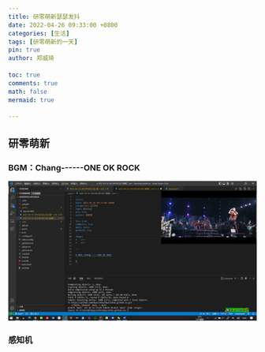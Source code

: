```yaml
---
title: 研零萌新瑟瑟发抖
date: 2022-04-26 09:33:00 +0800
categories: [生活]
tags: [研零萌新的一天]
pin: true
author: 郑威琦

toc: true
comments: true
math: false
mermaid: true

---
```

## 研零萌新

### BGM：Chang------ONE OK ROCK
![BGM](/assets/blog_res/2022-04-26-Tuesday.assets/Morning.png)

### 感知机
